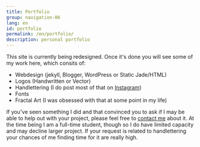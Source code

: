 ```yaml
---
title: Portfolio
group: navigation-06
lang: en
id: portfolio
permalink: /en/portfolio/
description: personal portfolio
---
```

This site is currently being redesigned. Once it's done you will see some of my work here, which consits of:

* Webdesign (jekyll, Blogger, WordPress or Static Jade/HTML)
* Logos (Handwritten or Vector)
* Handlettering (I do post most of that on [Instagram](https://instagram.com/halfapx))
* Fonts
* Fractal Art (I was obsessed with that at some point in my life)

If you've seen something I did and that convinced you to ask if I may be able to help out with your project, please feel free to [contact me](/en/contact) about it.
At the time being I am a full-time student, though so I do have limited capacity and may decline larger project.
If your request is related to handlettering your chances of me finding time for it are really high.
